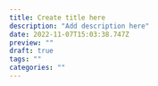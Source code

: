 ```yaml
---
title: Create title here
description: "Add description here"
date: 2022-11-07T15:03:38.747Z
preview: ""
draft: true
tags: ""
categories: ""
---
```

